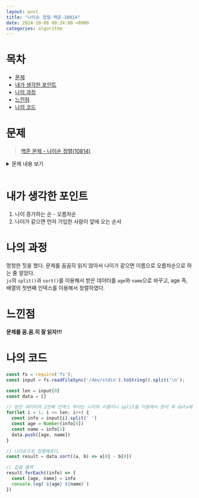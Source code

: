 ```yaml
---
layout: post
title: "나이순 정렬-백준-10814"
date: 2024-10-08 00:34:00 +0900
categories: algorithm
---
```


# 목차
- [문제](#문제)
- [내가 생각한 포인트](#내가-생각한-포인트)
- [나의 과정](#나의-과정)
- [느낀점](#느낀점)
- [나의 코드](#나의-코드)



# 문제

> [백준 문제 - 나이순 정렬(10814)](https://www.acmicpc.net/problem/10814)

<details>

<summary>
문제 내용 보기
</summary>

문제 <br>
<br>
온라인 저지에 가입한 사람들의 나이와 이름이 가입한 순서대로 주어진다. 이때, 회원들을 나이가 증가하는 순으로, 나이가 같으면 먼저 가입한 사람이 앞에 오는 순서로 정렬하는 프로그램을 작성하시오.<br>
<br>
입력 <br>
<br>
첫째 줄에 온라인 저지 회원의 수 N이 주어진다. (1 ≤ N ≤ 100,000)<br>
둘째 줄부터 N개의 줄에는 각 회원의 나이와 이름이 공백으로 구분되어 주어진다. 나이는 1보다 크거나 같으며, 200보다 작거나 같은 정수이고, 이름은 알파벳 대소문자로 이루어져 있고, 길이가 100보다 작거나 같은 문자열이다. 입력은 가입한 순서로 주어진다.<br>
<br>
출력 <br>
<br>
첫째 줄부터 총 N개의 줄에 걸쳐 온라인 저지 회원을 나이 순, 나이가 같으면 가입한 순으로 한 줄에 한 명씩 나이와 이름을 공백으로 구분해 출력한다.
</details>
<br>

# 내가 생각한 포인트

1. 나이 증가하는 순 - 오름차순
2. 나이가 같으면 먼저 가입한 사람이 앞에 오는 순서

# 나의 과정
멍청한 짓을 했다. 문제를 꼼꼼히 읽지 않아서 나이가 같으면 이름으로 오름차순으로 하는 줄 알았다.<br>
`js`의 `split()`과 `sort()`를 이용해서 받은 데이터를 `age`와 `name`으로 바꾸고, age 즉, 배열의 첫번째 인덱스를 이용해서 정렬하였다.

# 느낀점
**문제를 꼼.꼼.히 잘 읽자!!!**

# 나의 코드

```js
const fs = require('fs');
const input = fs.readFileSync('/dev/stdin').toString().split('\n'); 

const len = input[0]
const data = []

// 받은 데이터의 2번째 인덱스 부터는 나이와 이름이니 split을 이용해서 분리 후 data에 넣어준다.
for(let i = 1; i <= len; i++) {
  const info = input[i].split(' ')
  const age = Number(info[0])
  const name = info[1]
  data.push([age, name])
}

// 나이순으로 정렬해준다.
const result = data.sort((a, b) => a[0] - b[0])

// 값을 출력
result.forEach((info) => {
  const [age, name] = info
  console.log(`${age} ${name}`)
})

```
